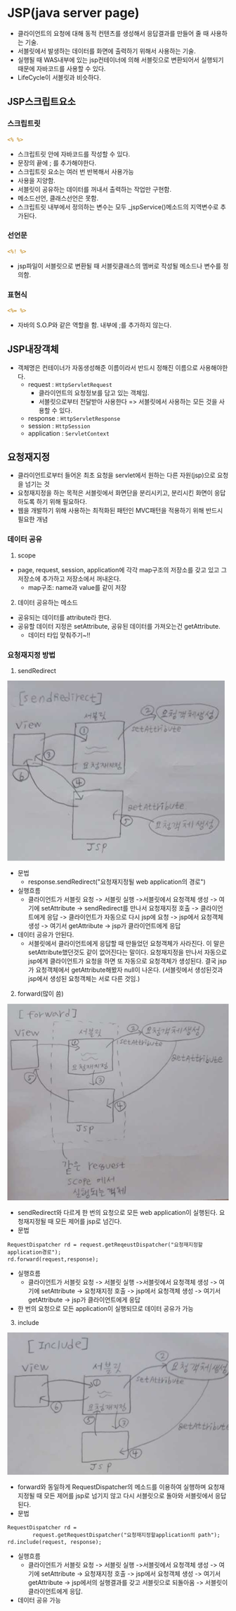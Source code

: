 # JSP(java server page)

- 클라이언트의 요청에 대해 동적 컨텐츠를 생성해서 응답결과를 만들어 줄 때 사용하는 기술.
- 서블릿에서 발생하는 데이터를 화면에 출력하기 위해서 사용하는 기술.
- 실행될 때 WAS내부에 있는 jsp컨테이너에 의해 서블릿으로 변환되어서 실행되기 때문에 자바코드를 사용할 수 있다.
- LifeCycle이 서블릿과 비슷하다.

## JSP스크립트요소

### 스크립트릿

``` JSP
<% %>
```

- 스크립트릿 안에 자바코드를 작성할 수 있다.
- 문장의 끝에 ; 를 추가해야한다.
- 스크립트릿 요소는 여러 번 반복해서 사용가능
- 사용을 지양함.
- 서블릿이 공유하는 데이터를 꺼내서 출력하는 작업만 구현함.
- 메소드선언, 클래스선언은 못함.
- 스크립트릿 내부에서 정의하는 변수는 모두 _jspService()메소드의 지역변수로 추가된다.

### 선언문

``` jsp
<%! %>
```

- jsp파일이 서블릿으로 변환될 때 서블릿클래스의 멤버로 작성될 메소드나 변수를 정의함.

### 표현식

``` jsp
<%= %>
```

- 자바의 S.O.P와 같은 역할을 함. 내부에 ;를 추가하지 않는다.

## JSP내장객체

- 객체명은 컨테이너가 자동생성해준 이름이라서 반드시 정해진 이름으로 사용해야한다.
  - request : `HttpServletRequest`
    - 클라이언트의 요청정보를 담고 있는 객체임.
    - 서블릿으로부터 전달받아 사용한다 => 서블릿에서 사용하는 모든 것을 사용할 수 있다.
  - response : `HttpServletResponse`
  - session : `HttpSession`
  - application : `ServletContext`

## 요청재지정

- 클라이언트로부터 들어온 최초 요청을 servlet에서 원하는 다른 자원(jsp)으로 요청을 넘기는 것
- 요청재지정을 하는 목적은 서블릿에서 화면단을 분리시키고, 분리시킨 화면이 응답하도록 하기 위해 필요하다.
- 웹을 개발하기 위해 사용하는 최적화된 패턴인 MVC패턴을 적용하기 위해 반드시 필요한 개념

### 데이터 공유

1) scope

- page, request, session, application에 각각 map구조의 저장소를 갖고 있고 그 저장소에 추가하고 저장소에서 꺼내온다.
  - map구조: name과 value를 같이 저장

2) 데이터 공유하는 메소드

- 공유되는 데이터를 attribute라 한다.
- 공유할 데이터 지정은 setAttribute, 공유된 데이터를 가져오는건 getAttribute.
  - 데이터 타입 맞춰주기~!!

### 요청재지정 방법

1) sendRedirect

![20200119_164906](JSP/20200119_164906.jpg)

- 문법
  - response.sendRedirect("요청재지정될 web application의 경로")
- 실행흐름
  - 클라이언트가 서블릿 요청 -> 서블릿 실행 ->서블릿에서 요청객체 생성 -> 여기에 setAttribute -> sendRedirect를 만나서 요청재지정 호출 -> 클라이언트에게 응답 -> 클라이언트가 자동으로 다시 jsp에 요청 -> jsp에서 요청객체 생성 -> 여기서 getAttribute -> jsp가 클라이언트에게 응답
- 데이터 공유가 안된다.
  - 서블릿에서 클라이언트에게 응답할 때 만들었던 요청객체가 사라진다. 이 말은 setAttribute했던것도 같이 없어진다는 말이다. 요청재지정을 만나서 자동으로 jsp에게 클라이언트가 요청을 하면 또 자동으로 요청객체가 생성된다. 결국 jsp가 요청객체에서 getAttribute해봤자 null이 나온다. (서블릿에서 생성된것과 jsp에서 생성된 요청객체는 서로 다른 것임.)

2) forward(많이 씀)

![20200119_164935](JSP/20200119_164935.jpg)

- sendRedirect와 다르게 한 번의 요청으로 모든 web application이 실행된다. 요청재지정될 때 모든 제어를 jsp로 넘긴다.
- 문법

```서블릿&amp;JSP
RequestDispatcher rd = request.getReqeustDispatcher("요청재지정할application경로");
rd.forward(request,response);
```

- 실행흐름
  - 클라이언트가 서블릿 요청 -> 서블릿 실행 ->서블릿에서 요청객체 생성 -> 여기에 setAttribute -> 요청재지정 호출 -> jsp에서 요청객체 생성 -> 여기서 getAttribute -> jsp가 클라이언트에게 응답
- 한 번의 요청으로 모든 application이 실행되므로 데이터 공유가 가능

3) include 

![20200119_165001](JSP/20200119_165001.jpg)

- forward와 동일하게 RequestDispatcher의 메소드를 이용하여 실행하며 요청재지정될 때 모든 제어를 jsp로 넘기지 않고 다시 서블릿으로 돌아와 서블릿에서 응답된다.
- 문법

```서블릿&amp;JSP
RequestDispatcher rd =
    	request.getRequestDispatcher("요청재지정할application의 path");
rd.include(request, response);
```

- 실행흐름
  - 클라이언트가 서블릿 요청 -> 서블릿 실행 ->서블릿에서 요청객체 생성 -> 여기에 setAttribute -> 요청재지정 호출 -> jsp에서 요청객체 생성 -> 여기서 getAttribute -> jsp에서의 실행결과를 갖고 서블릿으로 되돌아옴 -> 서블릿이 클라이언트에게 응답.
- 데이터 공유 가능